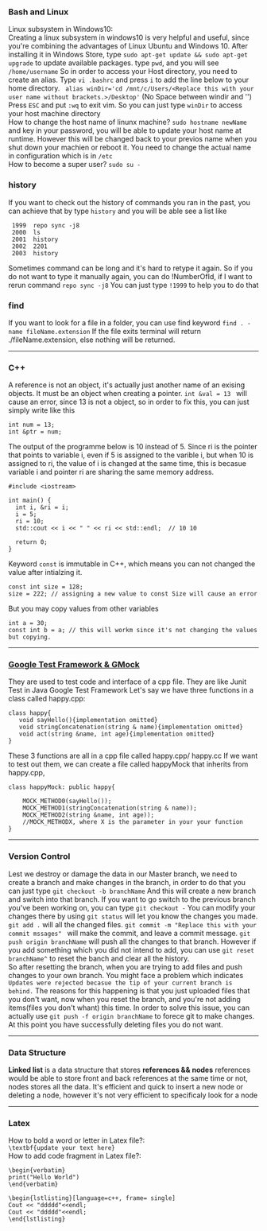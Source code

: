 ### Bash and Linux
Linux subsystem in Windows10:<br/>
Creating a linux subsystem in windows10 is very helpful and useful, since you're combining the advantages of Linux Ubuntu and Windows 10.
After installing it in Windows Store, type ```sudo apt-get update && sudo apt-get upgrade``` to update available packages.
type ```pwd```, and you will see ```/home/username```
So in order to access your Host directory, you need to create an alias.
Type ```vi .bashrc``` and press ``` i ``` to add the line below to your home directory.
``` alias winDir='cd /mnt/c/Users/<Replace this with your user name without brackets.>/Desktop'```
(No Space between windir and '')
Press ```ESC``` and put ```:wq``` to exit vim.
So you can just type ```winDir``` to access your host machine directory
<br>
How to change the host name of linunx machine? ```sudo hostname newName``` and key in your password, you will be able to update your host name at runtime. However this will be changed back to your previos name when you shut down your machien or reboot it. You need to change the actual name in configuration which is in ```/etc``` <br />
How to become a super user? ```sudo su -``` <br />
### history 
If you want to check out the history of commands you ran in the past, you can achieve that by type ```history``` and you will be able see a list like 
```
 1999  repo sync -j8
 2000  ls
 2001  history 
 2002  2201
 2003  history 
``` 
Sometimes command can be long and it's hard to retype it again. So if you do not want to type it manually again, you can do !NumberOfId, if I want to rerun command ```repo sync -j8``` You can just type ```!1999``` to help you to do that


### find
If you want to look for a file in a folder, you can use find keyword
```find . -name fileName.extension```
If the file exits terminal will return ./fileName.extension, else nothing will be returned.



---

### C++
A reference is not an object, it's actually just another name of an exising objects.
It must be an object when creating a pointer.
```int &val = 13 ``` 
will cause an error, since 13 is not a object, so in order to fix this, you can just simply write like this
```
int num = 13;
int &ptr = num;
 ```
The output of the programme below is 10 instead of 5. Since ri is the pointer that points to variable i, even if 5 is assigned to the varible i, but when 10 is assigned to ri, the value of i is changed at the same time, this is becasue variable i and pointer ri are sharing the same memory address.
```
#include <iostream>

int main() {
  int i, &ri = i;
  i = 5;
  ri = 10;
  std::cout << i << " " << ri << std::endl;  // 10 10

  return 0;
}
```
Keyword ```const``` is immutable in C++, which means you can not changed the value after intialzing it.
```
const int size = 128;
size = 222; // assigning a new value to const Size will cause an error
```
But you may copy values from other variables 
```
int a = 30;
const int b = a; // this will workm since it's not changing the values but copying.
```
---
### [Google Test Framework & GMock](https://github.com/google/googletest)

They are used to test code and interface of a cpp file. They are like Junit Test in Java
Google Test Framework 
Let's say we have three functions in a class called happy.cpp: <br />
```
class happy{
   void sayHello(){implementation omitted}
   void stringConcatenation(string & name){implementation omitted}
   void act(string &name, int age){implementation omitted}
}
```
These 3 functions are all in a cpp file called happy.cpp/ happy.cc
If we want to test out them, we can create a file called happyMock that inherits from happy.cpp,
```
class happyMock: public happy{
 
    MOCK_METHOD0(sayHello());
    MOCK_METHOD1(stringConcatenation(string & name));
    MOCK_METHOD2(string &name, int age));
    //MOCK_METHODX, where X is the parameter in your your function
}
```

---

### Version Control
Lest we destroy or damage the data in our Master branch, we need to create a branch and make changes in the branch, in order to do that you can just type ```git checkout -b branchName``` And this will create a new branch and switch into that branch. If you want to go switch to the previous branch you've been working on, you can type ```git checkout -``` You can modify your changes there by using ```git status``` will let you know the changes you made.  ```git add .``` will all the changed files. ```git commit -m "Replace this with your commit mssages" ``` will make the commit, and leave a commit message. ```git push origin branchName``` will push all the changes to that branch. However if you add something which you did not intend to add, you can use ```git reset branchName^``` to reset the banch and clear all the history. 
<br />
So after resetting the branch, when you are trying to add files and push changes to your own branch. You might face a problem which indicates ```Updates were rejected becasue the tip of your current branch is behind.``` The reasons for this happening is that you just uploaded files that you don't want, now when you reset the branch, and you're not adding items(files you don't whant) this time. In order to solve this issue, you can actually use ```git push -f origin branchName``` to forece git to make changes. At this point you have successfully deleting files you do not want.


---


### Data Structure
**Linked list** is a data structure that stores **references && nodes**
references would be able to store front and back references at the same time or not, nodes stores all the data.
It's efficient and quick to insert a new node or deleting a node, however it's not very efficient to specificaly look for a node

---

### Latex
How to bold a word or letter in Latex file?:<br />```\textbf{update your text here}```
<br />
How to add code fragment in Latex file?:
```
\begin{verbatim}
print("Hello World")
\end{verbatim}

\begin{lstlisting}[language=c++, frame= single]
Cout << "ddddd"<<endl;
Cout << "ddddd"<<endl;
\end{lstlisting}
```

